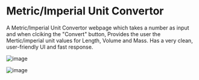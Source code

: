 # Metric/Imperial Unit Convertor
A Metric/Imperial Unit Convertor webpage which takes a number as input and when clciking the "Convert" button, Provides the user the Mertic/imperial unit values for Length, Volume and Mass.
Has a very clean, user-friendly UI and fast response.


![image](https://github.com/Ashwin-S-Nambiar/unit-convertor/assets/76719333/1608c0b5-a099-4efa-86cc-8784536f8356)


![image](https://github.com/Ashwin-S-Nambiar/unit-convertor/assets/76719333/8f827d8f-607b-4c16-8b54-2bb8dcf61fd4)
